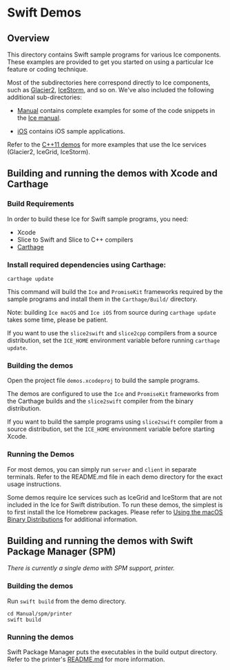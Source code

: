 # Swift Demos

## Overview

This directory contains Swift sample programs for various Ice components. These
examples are provided to get you started on using a particular Ice feature or
coding technique.

Most of the subdirectories here correspond directly to Ice components, such as
[Glacier2](./Glacier2), [IceStorm](./IceStorm), and so on. We've also included
the following additional sub-directories:

- [Manual](./Manual) contains complete examples for some of the code snippets
in the [Ice manual][1].

- [iOS](./iOS) contains iOS sample applications.

Refer to the [C++11 demos](../cpp11) for more examples that use the Ice services
(Glacier2, IceGrid, IceStorm).

## Building and running the demos with Xcode and Carthage

### Build Requirements

In order to build these Ice for Swift sample programs, you need:
 * Xcode
 * Slice to Swift and Slice to C++ compilers
 * [Carthage][2]

### Install required dependencies using Carthage:

```
carthage update
```

This command will build the `Ice` and `PromiseKit` frameworks required by the
sample programs and install them in the `Carthage/Build/` directory.

Note: building `Ice macOS` and `Ice iOS` from source during `carthage update`
takes some time, please be patient.

If you want to use the `slice2swift` and `slice2cpp` compilers from a source
distribution, set the `ICE_HOME` environment variable before running
`carthage update`.

### Building the demos

Open the project file `demos.xcodeproj` to build the sample programs.

The demos are configured to use the `Ice` and `PromiseKit` frameworks from the
Carthage builds and the `slice2swift` compiler from the binary distribution.

If you want to build the sample programs using `slice2swift` compiler from a
source distribution, set the `ICE_HOME` environment variable before starting
Xcode.

### Running the Demos

For most demos, you can simply run `server` and `client` in separate terminals.
Refer to the README.md file in each demo directory for the exact usage
instructions.

Some demos require Ice services such as IceGrid and IceStorm that are not
included in the Ice for Swift distribution. To run these demos, the simplest
is to first install the Ice Homebrew packages. Please refer to
[Using the macOS Binary Distributions][3] for additional information.

## Building and running the demos with Swift Package Manager (SPM)

*There is currently a single demo with SPM support, printer.*

### Building the demos

Run `swift build` from the demo directory.

```
cd Manual/spm/printer
swift build
```

### Running the demos

Swift Package Manager puts the executables in the build output directory. Refer
to the printer's [README.md](./Manual/spm/printer/README.md) for more
information.

[1]: https://doc.zeroc.com/ice/4.0/introduction
[2]: https://github.com/Carthage/Carthage
[3]: https://doc.zeroc.com/ice/4.0/release-notes/using-the-macos-binary-distribution
